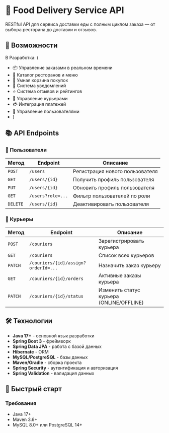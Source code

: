 # 🍕 Food Delivery Service API

RESTful API для сервиса доставки еды с полным циклом заказа — от выбора ресторана до доставки и отзывов.

## 🚀 Возможности

В Разработка: (

- 📦 Управление заказами в реальном времени
- 🏪 Каталог ресторанов и меню
- 🛒 Умная корзина покупок
- 💌 Система уведомлений
- ⭐ Система отзывов и рейтингов
- 🚗 Управление курьерами
- 💳 Интеграция платежей
- 👤 Управление пользователями
- )

## 📚 API Endpoints

### 👥 Пользователи

| Метод | Endpoint | Описание |
|-------|----------|----------|
| `POST` | `/users` | Регистрация нового пользователя |
| `GET` | `/users/{id}` | Получить профиль пользователя |
| `PUT` | `/users/{id}` | Обновить профиль пользователя |
| `GET` | `/users?role=...` | Фильтр пользователей по роли |
| `DELETE` | `/users/{id}` | Деактивировать пользователя |


### 🚗 Курьеры

| Метод | Endpoint | Описание |
|-------|----------|----------|
| `POST` | `/couriers` | Зарегистрировать курьера |
| `GET` | `/couriers` | Список всех курьеров |
| `PATCH` | `/couriers/{id}/assign?orderId=...` | Назначить заказ курьеру |
| `GET` | `/couriers/{id}/orders` | Активные заказы курьера |
| `PATCH` | `/couriers/{id}/status` | Изменить статус курьера (ONLINE/OFFLINE) |


## 🛠 Технологии

- **Java 17+** - основной язык разработки
- **Spring Boot 3** - фреймворк
- **Spring Data JPA** - работа с базой данных
- **Hibernate** - ORM
- **MySQL/PostgreSQL** - базы данных
- **Maven/Gradle** - сборка проекта
- **Spring Security** - аутентификация и авторизация
- **Spring Validation** - валидация данных

## 🚀 Быстрый старт

### Требования
- Java 17+
- Maven 3.6+
- MySQL 8.0+ или PostgreSQL 14+
